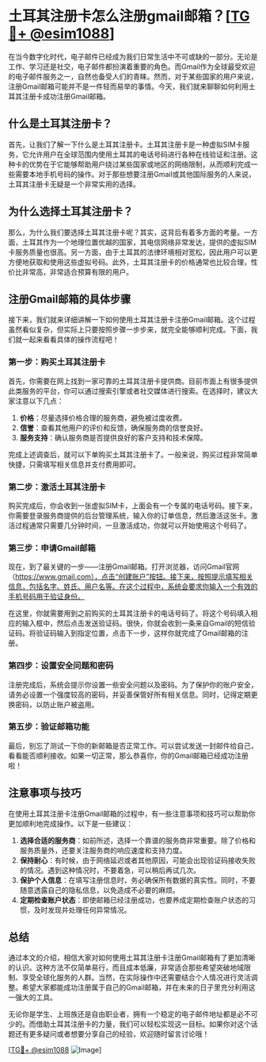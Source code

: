 # 土耳其注册卡怎么注册gmail邮箱？[[TG💪+ @esim1088](https://t.me/s/esim1088)]

在当今数字化时代，电子邮件已经成为我们日常生活中不可或缺的一部分。无论是工作、学习还是社交，电子邮件都扮演着重要的角色。而Gmail作为全球最受欢迎的电子邮件服务之一，自然也备受人们的青睐。然而，对于某些国家的用户来说，注册Gmail邮箱可能并不是一件轻而易举的事情。今天，我们就来聊聊如何利用土耳其注册卡成功注册Gmail邮箱。

## 什么是土耳其注册卡？

首先，让我们了解一下什么是土耳其注册卡。土耳其注册卡是一种虚拟SIM卡服务，它允许用户在全球范围内使用土耳其的电话号码进行各种在线验证和注册。这种卡的优势在于它能够帮助用户绕过某些国家或地区的网络限制，从而顺利完成一些需要本地手机号码的操作。对于那些想要注册Gmail或其他国际服务的人来说，土耳其注册卡无疑是一个非常实用的选择。

## 为什么选择土耳其注册卡？

那么，为什么我们要选择土耳其注册卡呢？其实，这背后有着多方面的考量。一方面，土耳其作为一个地理位置优越的国家，其电信网络非常发达，提供的虚拟SIM卡服务质量也很高。另一方面，由于土耳其的法律环境相对宽松，因此用户可以更方便地获取和使用这些虚拟号码。此外，土耳其注册卡的价格通常也比较合理，性价比非常高，非常适合预算有限的用户。

## 注册Gmail邮箱的具体步骤

接下来，我们就来详细讲解一下如何使用土耳其注册卡注册Gmail邮箱。这个过程虽然看似复杂，但实际上只要按照步骤一步步来，就完全能够顺利完成。下面，我们就一起来看看具体的操作流程吧！

### 第一步：购买土耳其注册卡

首先，你需要在网上找到一家可靠的土耳其注册卡提供商。目前市面上有很多提供此类服务的平台，你可以通过搜索引擎或者社交媒体进行搜索。在选择时，建议大家注意以下几点：

1. **价格**：尽量选择价格合理的服务商，避免被过度收费。
2. **信誉**：查看其他用户的评价和反馈，确保服务商的信誉良好。
3. **服务支持**：确认服务商是否提供良好的客户支持和技术保障。

完成上述调查后，就可以下单购买土耳其注册卡了。一般来说，购买过程非常简单快捷，只需填写相关信息并支付费用即可。

### 第二步：激活土耳其注册卡

购买完成后，你会收到一张虚拟SIM卡，上面会有一个专属的电话号码。接下来，你需要登录服务商提供的后台管理系统，输入你的订单信息，然后激活这张卡。激活过程通常只需要几分钟时间，一旦激活成功，你就可以开始使用这个号码了。

### 第三步：申请Gmail邮箱

现在，到了最关键的一步——注册Gmail邮箱。打开浏览器，访问Gmail官网（https://www.gmail.com），点击“创建账户”按钮。接下来，按照提示填写相关信息，包括名字、姓氏、用户名等。在这个过程中，系统会要求你输入一个有效的手机号码用于验证身份。

在这里，你就需要用到之前购买的土耳其注册卡的电话号码了。将这个号码填入相应的输入框中，然后点击发送验证码。很快，你就会收到一条来自Gmail的短信验证码。将验证码输入到指定位置，点击下一步，这样你就完成了Gmail邮箱的注册。

### 第四步：设置安全问题和密码

注册完成后，系统会提示你设置一些安全问题以及密码。为了保护你的账户安全，请务必设置一个强度较高的密码，并妥善保管好所有相关信息。同时，记得定期更换密码，以防止账户被盗用。

### 第五步：验证邮箱功能

最后，别忘了测试一下你的新邮箱是否正常工作。可以尝试发送一封邮件给自己，看看能否顺利接收。如果一切正常，那么恭喜你，你的Gmail邮箱已经成功注册啦！

## 注意事项与技巧

在使用土耳其注册卡注册Gmail邮箱的过程中，有一些注意事项和技巧可以帮助你更加顺利地完成操作。以下是一些建议：

1. **选择合适的服务商**：如前所述，选择一个靠谱的服务商非常重要。除了价格和服务质量外，还要关注服务商的响应速度和支持力度。
2. **保持耐心**：有时候，由于网络延迟或者其他原因，可能会出现验证码接收失败的情况。遇到这种情况时，不要着急，可以稍后再试几次。
3. **保护个人信息**：在填写注册信息时，务必确保所有数据的真实性。同时，不要随意透露自己的隐私信息，以免造成不必要的麻烦。
4. **定期检查账户状态**：即使邮箱已经注册成功，也要养成定期检查账户状态的习惯，及时发现并处理任何异常情况。

## 总结

通过本文的介绍，相信大家对如何使用土耳其注册卡注册Gmail邮箱有了更加清晰的认识。这种方法不仅简单易行，而且成本低廉，非常适合那些希望突破地域限制、享受全球化服务的人群。当然，在实际操作中还需要结合个人情况进行灵活调整。希望大家都能成功注册属于自己的Gmail邮箱，并在未来的日子里充分利用这一强大的工具。

无论你是学生、上班族还是自由职业者，拥有一个稳定的电子邮件地址都是必不可少的。而借助土耳其注册卡的力量，我们可以轻松实现这一目标。如果你对这个话题还有更多疑问或者想要分享自己的经验，欢迎随时留言讨论哦！

[[TG💪+ @esim1088](https://t.me/s/esim1088) ![Image](https://i.postimg.cc/4NQfJmqS/Snipaste-2025-05-13-00-14-12.png)]